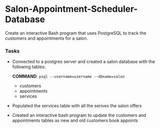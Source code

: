 # Salon-Appointment-Scheduler-Database

Create an interactive Bash program that uses PostgreSQL to track the customers and appointments for a salon.

### Tasks
* Connected to a postgres server and created a salon database with the following tables:
  
  **COMMAND**: 
    `psql --username=username --dbname=salon`
    * customers
    * appointments
    * services
* Populated the services table with all the serives the salon offers
* Created an interactive bash program to update the customers and appointments tables as new and old customers book appoints
